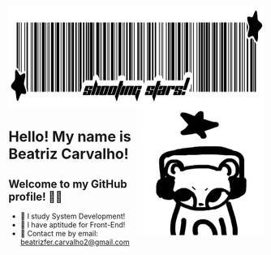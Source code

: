 <img align="center" height="200" src="./assets/banner.png">
<img align="right" width="250" height="250" src="./assets/profile.jfif">

# Hello! My name is Beatriz Carvalho!
## Welcome to my GitHub profile! 🐱‍🚀
 
- 👾 I study System Development!
- 💬 I have aptitude for Front-End!
- 📨 Contact me by email: beatrizfer.carvalho2@gmail.com
